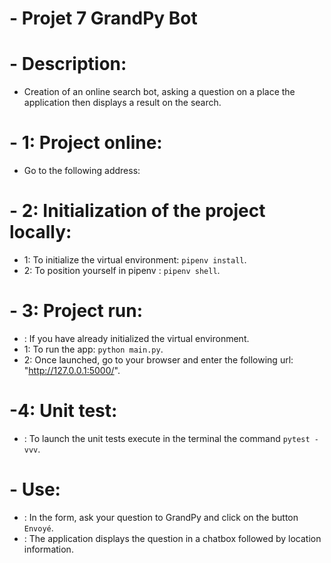 # - Projet 7 GrandPy Bot

# - Description:
- Creation of an online search bot, asking a question on a place the application then displays a result on the search.

# - 1: Project online:
- Go to the following address: 

# - 2: Initialization of the project locally:
- 1: To initialize the virtual environment: `pipenv install`.
- 2: To position yourself in pipenv : `pipenv shell`.

# - 3: Project run:
- : If you have already initialized the virtual environment.
- 1: To run the app: `python main.py`.
- 2: Once launched, go to your browser and enter the following url: "http://127.0.0.1:5000/".

# -4: Unit test:
- : To launch the unit tests execute in the terminal the command `pytest -vvv`.

# - Use:
- : In the form, ask your question to GrandPy and click on the button `Envoyé`.
- : The application displays the question in a chatbox followed by location information.
